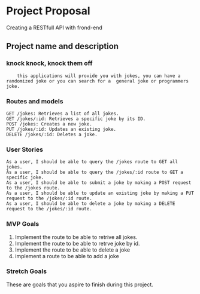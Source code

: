  # Project Proposal
Creating a RESTfull API with frond-end

 ## Project name and description    
 ### knock knock, knock them off

        this applications will provide you with jokes, you can have a randomized joke or you can search for a  general joke or programmers joke.

### Routes and models
    GET /jokes: Retrieves a list of all jokes.
    GET /jokes/:id: Retrieves a specific joke by its ID.
    POST /jokes: Creates a new joke.
    PUT /jokes/:id: Updates an existing joke.
    DELETE /jokes/:id: Deletes a joke.

### User Stories
    As a user, I should be able to query the /jokes route to GET all jokes.
    As a user, I should be able to query the /jokes/:id route to GET a specific joke.
    As a user, I should be able to submit a joke by making a POST request to the /jokes route.
    As a user, I should be able to update an existing joke by making a PUT request to the /jokes/:id route.
    As a user, I should be able to delete a joke by making a DELETE request to the /jokes/:id route.
### MVP Goals
 1. Implement the route to be able to retrive all jokes.
 2. Implement the route to be able to retrve joke by id.
 3. Implement the route to be able to delete a joke
 4. implement a route to be able to add a joke

### Stretch Goals
These are goals that you aspire to finish during this project.